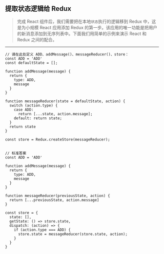 ## 提取状态逻辑给 Redux

> 完成 React 组件后，我们需要把在本地`状态`执行的逻辑移到 Redux 中，这是为小规模 React 应用添加 Redux 的第一步。该应用的唯一功能是把用户的新消息添加到无序列表中。下面我们用简单的示例来演示 React 和 Redux 之间的配合。

---


```react
// 请在此处定义 ADD、addMessage()、messageReducer()、store：
const ADD = 'ADD'
const defaultState = [];

function addMessage(message) {
  return {
    type: ADD,
    message
  }
}

function messageReducer(state = defaultState, action) {
  switch (action.type) {
    case ADD:
      return [...state, action.message];
    default: return state;
  }
  return state
}

const store = Redux.createStore(messageReducer);


// 标准答案
const ADD = 'ADD'

function addMessage(message) {
  return {
    type: ADD,
    message
  }
}

function messageReducer(previousState, action) {
  return [...previousState, action.message]
}

const store = {
  state: [],
  getState: () => store.state,
  dispatch: (action) => {
    if (action.type === ADD) {
      store.state = messageReducer(store.state, action);
    }
  }
}
```

